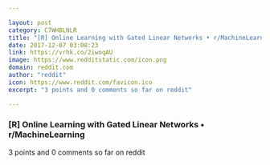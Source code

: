 ```yaml
---

layout: post
category: C7WHBLNLR
title: "[R] Online Learning with Gated Linear Networks • r/MachineLearning"
date: 2017-12-07 03:08:23
link: https://vrhk.co/2iwoqAU
image: https://www.redditstatic.com/icon.png
domain: reddit.com
author: "reddit"
icon: https://www.reddit.com/favicon.ico
excerpt: "3 points and 0 comments so far on reddit"

---
```


### [R] Online Learning with Gated Linear Networks • r/MachineLearning

3 points and 0 comments so far on reddit